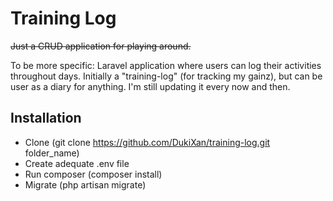 # Training Log

~~Just a CRUD application for playing around.~~ 

To be more specific: Laravel application where users can log their activities throughout days. Initially a "training-log" (for tracking my gainz), but can be user as a diary for anything. I'm still updating it every now and then.

## Installation

* Clone (git clone https://github.com/DukiXan/training-log.git folder_name)
* Create adequate .env file
* Run composer (composer install)
* Migrate (php artisan migrate)
